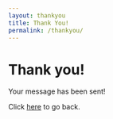 ```yaml
---
layout: thankyou
title: Thank You!
permalink: /thankyou/
---
```


# Thank you!

Your message has been sent!

Click [here](https://www.meka.la) to go back.